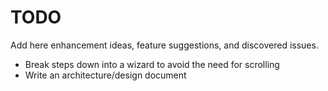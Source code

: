 # TODO

Add here enhancement ideas, feature suggestions, and discovered issues.

- Break steps down into a wizard to avoid the need for scrolling
- Write an architecture/design document
